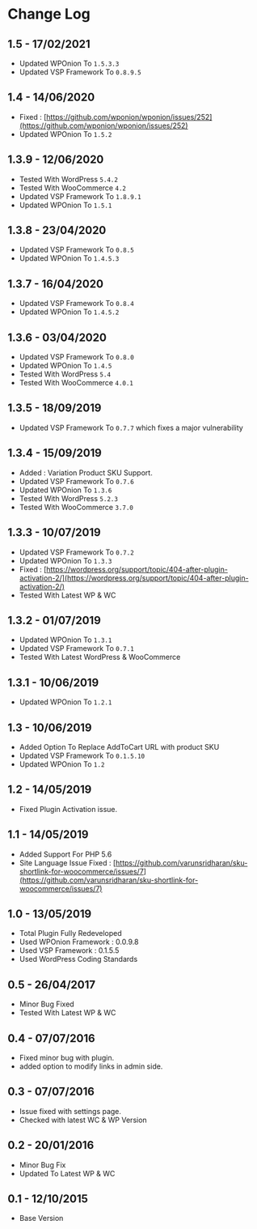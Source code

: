 # Change Log

## 1.5 - 17/02/2021

* Updated WPOnion To `1.5.3.3`
* Updated VSP Framework To `0.8.9.5`

## 1.4 - 14/06/2020

* Fixed : [https://github.com/wponion/wponion/issues/252](https://github.com/wponion/wponion/issues/252)
* Updated WPOnion To `1.5.2`

## 1.3.9 - 12/06/2020

* Tested With WordPress `5.4.2`
* Tested With WooCommerce `4.2`
* Updated VSP Framework To `1.8.9.1`
* Updated WPOnion To `1.5.1`

## 1.3.8 - 23/04/2020

* Updated VSP Framework To `0.8.5`
* Updated WPOnion To `1.4.5.3`

## 1.3.7 - 16/04/2020

* Updated VSP Framework To `0.8.4`
* Updated WPOnion To `1.4.5.2`

## 1.3.6 - 03/04/2020

* Updated VSP Framework To `0.8.0`
* Updated WPOnion To `1.4.5`
* Tested With WordPress `5.4`
* Tested With WooCommerce `4.0.1`

## 1.3.5 - 18/09/2019

* Updated VSP Framework To `0.7.7` which fixes a major vulnerability

## 1.3.4 - 15/09/2019

* Added : Variation Product SKU Support.
* Updated VSP Framework To `0.7.6`
* Updated WPOnion To `1.3.6`
* Tested With WordPress `5.2.3`
* Tested With WooCommerce `3.7.0`

## 1.3.3 - 10/07/2019

* Updated VSP Framework To `0.7.2`
* Updated WPOnion To `1.3.3`
* Fixed : [https://wordpress.org/support/topic/404-after-plugin-activation-2/](https://wordpress.org/support/topic/404-after-plugin-activation-2/)
* Tested With Latest WP & WC

## 1.3.2 - 01/07/2019

* Updated WPOnion To `1.3.1`
* Updated VSP Framework To `0.7.1`
* Tested With Latest WordPress & WooCommerce

## 1.3.1 - 10/06/2019

* Updated WPOnion To `1.2.1`

## 1.3 - 10/06/2019

* Added Option To Replace AddToCart URL with product SKU
* Updated VSP Framework To `0.1.5.10`
* Updated WPOnion To `1.2`

## 1.2 - 14/05/2019

* Fixed Plugin Activation issue.

## 1.1 - 14/05/2019

* Added Support For PHP 5.6
* Site Language Issue Fixed : [https://github.com/varunsridharan/sku-shortlink-for-woocommerce/issues/7](https://github.com/varunsridharan/sku-shortlink-for-woocommerce/issues/7)

## 1.0 - 13/05/2019

* Total Plugin Fully Redeveloped
* Used WPOnion Framework : 0.0.9.8
* Used VSP Framework : 0.1.5.5
* Used WordPress Coding Standards

## 0.5 - 26/04/2017

* Minor Bug Fixed
* Tested With Latest WP & WC

## 0.4 - 07/07/2016

* Fixed minor bug with plugin.
* added option to modify links in admin side.

## 0.3 - 07/07/2016

* Issue fixed with settings page.
* Checked with latest WC & WP Version 

## 0.2 - 20/01/2016

* Minor Bug Fix
* Updated To Latest WP & WC

## 0.1 - 12/10/2015

* Base Version


